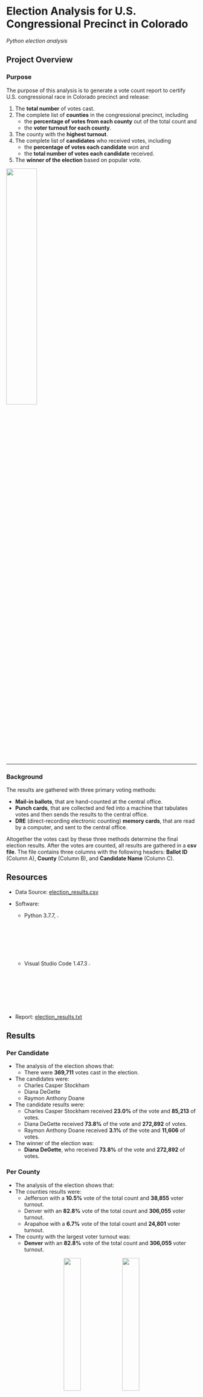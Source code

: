 # Election Analysis for U.S. Congressional Precinct in Colorado

*Python election analysis*

## Project Overview
### Purpose
The purpose of this analysis is to generate a vote count report to certify U.S. congressional race in Colorado precinct and release:

   1. The **total number** of votes cast.
   2. The complete list of **counties** in the congressional precinct, including 
      - the **percentage of votes from each county** out of the total count and 
      - the **voter turnout for each county**. 
   3. The county with the **highest turnout**.
   4. The complete list of **candidates** who received votes, including 
      - the **percentage of votes each candidate** won and 
      - the **total number of votes each candidate** received.
   5. The **winner of the election** based on popular vote.
   
<p align="left">
<img src="Graphics/Colorado.PNG" width="40%" height="40%">
</p>
  
***

### Background
The results are gathered with three primary voting methods:
  - **Mail-in ballots**, that are hand-counted at the central office.
  - **Punch cards**, that are collected and fed into a machine that tabulates votes and then sends the results to the central office.
  - **DRE** (direct-recording electronic counting) **memory cards**, that are read by a computer, and sent to the central office.

Altogether the votes cast by these three methods determine the final election results. After the votes are counted, all results are gathered in a **csv file**. The file contains three columns with the following headers: **Ballot ID** (Column A), **County** (Column B), and **Candidate Name** (Column C).

## Resources

- Data Source: [election_results.csv](Resources/election_results.csv)

- Software: 

   - Python 3.7.7, <img src="Graphics/PythonLogo.PNG" width="3%" height="3%">
   - Visual Studio Code 1.47.3 <img src="Graphics/VScode.PNG" width="3%" height="3%">
   
- Report: [election_results.txt](Analysis/election_results.txt)

## Results
### Per Candidate
- The analysis of the election shows that:
  - There were **369,711** votes cast in the election.
- The candidates were:
    - Charles Casper Stockham
    - Diana DeGette
    - Raymon Anthony Doane
- The candidate results were:
    - Charles Casper Stockham received **23.0%** of the vote and **85,213** of votes.
    - Diana DeGette received **73.8%** of the vote and **272,892** of votes.
    - Raymon Anthony Doane received **3.1%** of the vote and **11,606** of votes.
- The winner of the election was:
    - **Diana DeGette**, who received **73.8%** of the vote and **272,892** of votes.

### Per County
- The analysis of the election shows that:
- The counties results were:
    - Jefferson with a **10.5%** vote of the total count and **38,855** voter turnout.
    - Denver with an **82.8%** vote of the total count and **306,055** voter turnout.
    - Arapahoe with a **6.7%** vote of the total count and **24,801** voter turnout.
- The county with the largest voter turnout was:
    - **Denver** with an **82.8%** vote of the total count and **306,055** voter turnout.


<p align="center">
<img src="Graphics/TerminalResults.PNG" width="30%" height="30%"> <img src="Graphics/TxtFileResults.PNG" width="30%" height="30%">
</p>

<p align="center">
An example of output from a command line in VS Code and in txt file.
</p>

### Overview of the methods and code
#### :o: Open, read & write the file
One of the most important things in data analytics is opening, reading, and writing a file. Opening and reading a file is the first step that needs to be done in order to start data analysis. Writing a report is similarly important and since writing a file has a similar syntax it is included in this chapter.

***1. Import dependencies.***

```python s=
import csv
import os
```

- `import csv` - allows to easily pull in data from external CSV files and perform operations on them. This dependency also includes the following functions:
   - `next()` - skips the row (most commonly used to skip a header row).
   - `reader()` - reads each row from the csv file and return data as a lists of strings (each row is a new list).
      
:exclamation: It is important to know how the data are returned after reading, and to know the properties of a dataset! `reader()`, returns data as a list (each row is a new list). Lists are mutable and ordered (indexed), so we can access (loop through) the elements via indexes.

- `import os` - allows to interact with the operating system. This dependency also includes the following functions:
   - `path()` - allows us to access files on different operating systems.
   - `join()` - joins file path components together when they are provided as separate strings; then, it returns a direct path with the appropriate operating system                              separator, forward slash for macOS or backward slash for Windows.

:exclamation: There is also a way to open a file with a direct path.  `file_to_load = 'Resources/election_results.csv'` In this case, we don’t need to import dependency `import os`, yet we need to provide exact path and save files in apropriate subfolders.

***2. Declare a variable, and load a file from the path.***

```python s=
file_to_load = os.path.join("Resources", "election_results.csv")
```
- `file_to_load` - declaring a variable for the file.
- `Resources` - directory of the file.
- `election_results.csv` - name of the file.

:exclamation: Directory has to be provided exactly, letter case matters.

***3. Open and read the file.***

```python s=
with open(file_to_load) as election_data:
   file_to_read = csv.reader(election_data)
```

- `with open()` - statement opens the file and ensures the proper acquisition of data without having to close the file, to ensure that the data isn’t lost or corrupted.
- `as <new_variable_name>` - assigning alias to a variable.
- `csv.reader()` - reads each row from the csv file and return data as a lists of strings. 
- `file_to_read` - a new variable that will be used in the for loop to access the elements via indexes.
- `election_data` - passing an argument to a function, a file that we want function to read.

:exclamation: Function `with open(file_to_load, “r”)` doesn’t have declared method “r” as in “read mode”. Ommiting the mode argument, Python opens the file in read-only mode by default (1).

***4. Declare and and skip the header row.***

```python s=
header = next(file_to_read)
```
- `next()` - function will skip first row in file_to_read.
Definition from official Python documetation: *Retrieve the next item from the iterator by calling its __next__() method. If default is given, it is returned if the iterator is exhausted, otherwise StopIteration is raised (2)*.

<p align="center">
A full code to open and read a file.
</p>

<p align="center">
<img src="Graphics/OpenAndReadFullCode.PNG" width="60%" height="60%"> 
</p>

***5. Additional code for writing a file.***

```python s=
file_to_save = os.path.join("Analysis", "election_results.txt")
```
This line of code will create a file *"election_results.txt"* in the *“Analysis folder”* if one doesn’t exist yet. The folder must already exist, otherwise Python arises an error.

```python s=
with open(file_to_save, "w") as txt_file:
```
In this function, we must specify the method `“w”` as in `write mode` in order to be able to write in a file. When using "w" Python method , Python will owerwrite existing contents if the file already exists. To avoid that, we can use `"a"` as in `append` method. If a file does not exist, it creates one, if a file has been created the data will be added to the file (3).

```python s=
txt_file.write(election_results)
```
With the function `write()` (this method is not imporetd from any dependency, such as csv.reader()), it is a Python method) we declare we want to write in a txt_file. txt_file is a new variable that is passed on from “original variable file_to_save”. In parentheses (election_results) is a name of a variable that contains data about what we want to write in a file.

<p align="center">
A full code to open and write a file.
</p>

<p align="center">
<img src="Graphics/OpenAndWriteFullCode.PNG" width="60%" height="60%"> 
</p>

#### :o: Looping through dictionaries and the lists
In order to correctly retrieve elements or loop through specific data sets, it is essential to know their properties. Lists are mutable and ordered (indexing is possible), dictionaries are mutable and unordered (indexing is not possible), dictionary keys are immutable and unique, while values are more flexible and can be mutable.

```python s=
   #Retrieving unique values with a conditional statement and membership operator (not in).
   if candidate_name not in candidate_options:

          #Appending new values(candidate_name) the list (candidate_options) with the append() method.
          candidate_options.append(candidate_name)
            
          #Creating a new key [candidate_name] in a dictionary (candidate_votes) and assisging a new value to its key by initializing the value `=0`.
          #And begin tracking key's value (candidate's voter count). 
          candidate_votes[candidate_name] = 0

   # Add a vote to that candidate's count. Indentation is important 
   # and it has to be aligned with if statement, otherwise values wouldn’t be increment properly.
   candidate_votes[candidate_name] += 1
```

*Note: this line of code is inside the `for loop`.*

#### :o: The get() method 

There are two ways to retrive values from a dictionary by its keys. With **"square brackets"** or with **"get()" method**:
with square brackets:
```python s=
for candidate_name in candidate_votes:
   votes = candidate_votes[candidate_name]
```
with get() method:
```python s=
for candidate_name in candidate_votes:
        votes = candidate_votes.get(candidate_name)
```
- `votes` - accessing/retrieving values with a new variable
- `candidate name` - dictoinary's key
- `candidate_votes` - dictionary

:exclamation: In both cases we are retrieving or accessing values from a dictionary based on their keys. There is a difference in syntax `[] brackets` vs `() brackets` yet, the idea is the same. get() method looks up values in a dictionary, but unlike square brackets, get() returns "None" or a default value of your choice, if the key is not found. If you expect look-ups to sometimes fail, get() might be a better tool than normal square brackets look-ups because errors can crash your program (4).

#### :o: Finding a winner
The following code determines a winner based on the highest vote count. 

Declaring and initializing variables:
```python s=
winning_candidate = ""
winning_count = 0
winning_percentage = 0
```
Determine winning vote count, winning percentage, and candidate:
```python s=
if (votes > winning_count) and (vote_percentage > winning_percentage):
    winning_count = votes
    winning_candidate = candidate_name
    winning_percentage = vote_percentage
```           

All values *votes* are compared against each other by declaring a new variable `wining_count`. When the condition is  met and set to `True`, meaning the highest value is found, and the value is passed to the new variables `winning_count` `winning_candidate` ` winning_percentage`.

## Summary 
Writing scripts in Python has many advantages -- that is -- ***automating processes***, ***fast execution of the code***, and ***reusing the code*** for similar projects. This code quickly returns numerous data for U.S. Congressional Precinct in Colorado, but can be easily used but for other elections as well.
This code will automatically:
- find candidates names,
- find counties,  
- count votes for each candidate and calculate vote %,
- count turnout per county and calculate their %,
- declare a candidate winner base on the highest vote count and %,
- declare a county with the highest turnout.

Using this code can be used on similar projects such as other congressional districts election, senatorial districts, local election, and more.

- [x] This code reads csv files but can be easily converted to read other files such as *json*, by importing other dependencies for example `import json`.
- [x] This code reads candidate name on 2nd index and county on 1st index, but in case of a different structure of the data set this lines of codes `candidate_name = row[2]` and    `county_name = row[1]` can be easily converted.
- [x] By importing dependency `datetime` we could perform real-time results for election in progress. `datetime` dependency will capture exact time when the analysis is executed.
- [x] Since Python script finds unique names of candidates and counties we can reuse this code on a much larger dataset with more candidates, more counties or other areas.
- [x] This code accesses the dataset in a specific directory and writes a report to a specific file, but this specific lines of codes  `file_to_load = os.path.join("Resources","election_results.csv")` and `file_to_save = os.path.join("Analysis", "election_analysis.txt")` can be easily fixed by renaming a directory and file in the code itself.

## References
(1) Eric Mathews. *Python Crash Course 2nd edition* SF: no starch press, 2019. Print (page 192).

(2) Build-in Functions, https://docs.python.org/3/library/functions.html#next, *Python Software Foundation*, Web 31 Jul 2020.

(3) "Module 3: PyCity Schools with Pandas." https://courses.bootcampspot.com/courses/200/pages/3-dot-4-2-open-and-read-files-using-python?module_item_id=57541, Trilogy Education Services, 2000. Web 31 Jul 2020.

(4) Udacity. *Intro to Python programming: Dictionaries na Indentety operators*,  https://classroom.udacity.com/courses/ud1110/lessons/c06382b2-cb27-4aac-a2bd-eb754fd13914/concepts/47a34480-110c-4cfa-be87-73278fc1a1e3, Web 31 Jul 2020.
